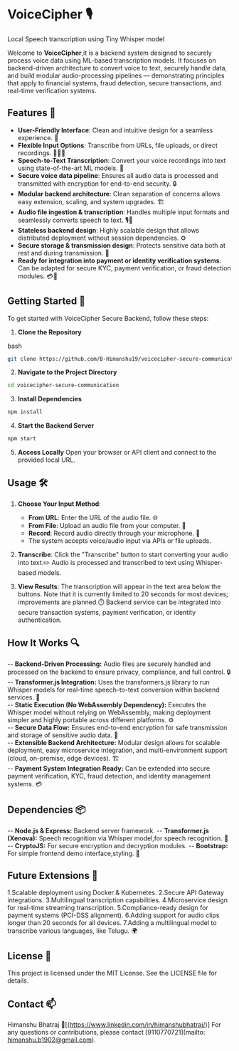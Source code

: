 # VoiceCipher 🎙️
Local Speech transcription using Tiny Whisper model

Welcome to **VoiceCipher**,it is a backend system designed to securely process voice data using ML-based transcription models. It focuses on backend-driven architecture to convert voice to text, securely handle data, and build modular audio-processing pipelines — demonstrating principles that apply to financial systems, fraud detection, secure transactions, and real-time verification systems.


## Features 🌟

- **User-Friendly Interface**: Clean and intuitive design for a seamless experience. 🎨
- **Flexible Input Options**: Transcribe from URLs, file uploads, or direct recordings. 🔗📁🎤
- **Speech-to-Text Transcription**: Convert your voice recordings into text using state-of-the-art ML models. 🧠
- **Secure voice data pipeline**: Ensures all audio data is processed and transmitted with encryption for end-to-end security. 🔒
- **Modular backend architecture**: Clean separation of concerns allows easy extension, scaling, and system upgrades. 🏗️
- **Audio file ingestion & transcription**: Handles multiple input formats and seamlessly converts speech to text. 🎙️📝
- **Stateless backend design**: Highly scalable design that allows distributed deployment without session dependencies. ⚙️
- **Secure storage & transmission design**: Protects sensitive data both at rest and during transmission. 🔐
- **Ready for integration into payment or identity verification systems**: Can be adapted for secure KYC, payment verification, or fraud detection modules. 💳🔎


## Getting Started 🚀
To get started with VoiceCipher Secure Backend, follow these steps:

1. **Clone the Repository**

bash
```bash
git clone https://github.com/B-Himanshu19/voicecipher-secure-communication.git
```
2. **Navigate to the Project Directory**

```bash
cd voicecipher-secure-communication
```

3. **Install Dependencies**

```bash
npm install
```

4. **Start the Backend Server**

```bash
npm start
```

5. **Access Locally**
Open your browser or API client and connect to the provided local URL.


## Usage 🛠️
1. **Choose Your Input Method**:
   - **From URL**: Enter the URL of the audio file. 🌐
   - **From File**: Upload an audio file from your computer. 📁
   - **Record**: Record audio directly through your microphone. 🎤
   - The system accepts voice/audio input via APIs or file uploads.

2. **Transcribe**: Click the "Transcribe" button to start converting your audio into text.✏️
                   Audio is processed and transcribed to text using Whisper-based models.


4. **View Results**: The transcription will appear in the text area below the buttons. Note that it is currently limited to 20 seconds for most devices; improvements are planned.⏱️
                     Backend service can be integrated into secure transaction systems, payment verification, or identity authentication.


## How It Works 🔍

-- **Backend-Driven Processing:** Audio files are securely handled and processed on the backend to ensure privacy, compliance, and full control. 🔒  
-- **Transformer.js Integration:** Uses the transformers.js library to run Whisper models for real-time speech-to-text conversion within backend services. 🧠  
-- **Static Execution (No WebAssembly Dependency):** Executes the Whisper model without relying on WebAssembly, making deployment simpler and highly portable across different platforms. ⚙️  
-- **Secure Data Flow:** Ensures end-to-end encryption for safe transmission and storage of sensitive audio data. 🔐  
-- **Extensible Backend Architecture:** Modular design allows for scalable deployment, easy microservice integration, and multi-environment support (cloud, on-premise, edge devices). 🏗️  
-- **Payment System Integration Ready:** Can be extended into secure payment verification, KYC, fraud detection, and identity management systems. 💳



## Dependencies 📦
-- **Node.js & Express:** Backend server framework.
-- **Transformer.js (Xenova):** Speech recognition via Whisper model,for speech recognition. 🧠
-- **CryptoJS:** For secure encryption and decryption modules.
-- **Bootstrap:** For simple frontend demo interface,styling. 🎨


## Future Extensions 🚧
1.Scalable deployment using Docker & Kubernetes.
2.Secure API Gateway integrations.
3.Multilingual transcription capabilities.
4.Microservice design for real-time streaming transcription.
5.Compliance-ready design for payment systems (PCI-DSS alignment).
6.Adding support for audio clips longer than 20 seconds for all devices.
7.Adding a multilingual model to transcribe various languages, like Telugu. 🌍


## License 📝
This project is licensed under the MIT License. See the LICENSE file for details.

## Contact 📫
Himanshu Bhatraj
📧[(https://www.linkedin.com/in/himanshubhatraj/)]
For any questions or contributions, please contact [9110770721](mailto: himanshu.b1902@gmail.com).
